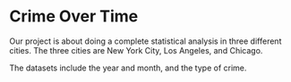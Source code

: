 # Crime Over Time

Our project is about doing a complete statistical analysis in three different cities.
The three cities are New York City, Los Angeles, and Chicago. 

The datasets include the year and month, and the type of crime. 
